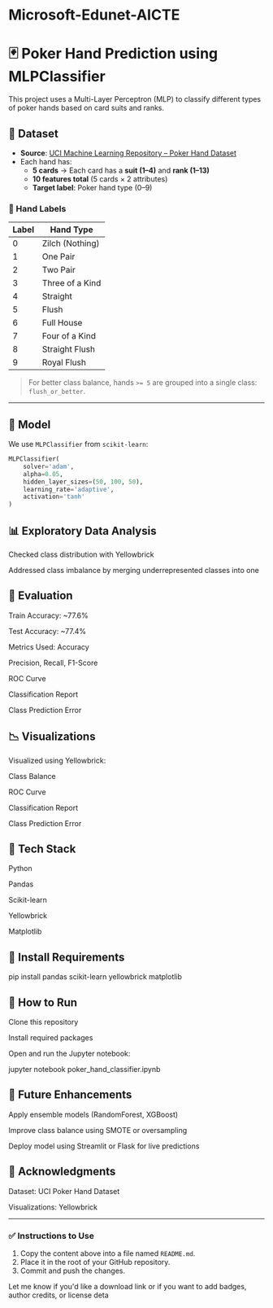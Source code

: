 # Microsoft-Edunet-AICTE

# 🃏 Poker Hand Prediction using MLPClassifier

This project uses a Multi-Layer Perceptron (MLP) to classify different types of poker hands based on card suits and ranks.

## 📁 Dataset

- **Source**: [UCI Machine Learning Repository – Poker Hand Dataset](https://archive.ics.uci.edu/ml/datasets/Poker+Hand)
- Each hand has:
  - **5 cards** → Each card has a **suit (1–4)** and **rank (1–13)**
  - **10 features total** (5 cards × 2 attributes)
  - **Target label**: Poker hand type (0–9)

### 🎯 Hand Labels

| Label | Hand Type          |
|-------|--------------------|
| 0     | Zilch (Nothing)    |
| 1     | One Pair           |
| 2     | Two Pair           |
| 3     | Three of a Kind    |
| 4     | Straight           |
| 5     | Flush              |
| 6     | Full House         |
| 7     | Four of a Kind     |
| 8     | Straight Flush     |
| 9     | Royal Flush        |

> For better class balance, hands `>= 5` are grouped into a single class: `flush_or_better`.

---

## 🧠 Model

We use `MLPClassifier` from `scikit-learn`:

```python
MLPClassifier(
    solver='adam',
    alpha=0.05,
    hidden_layer_sizes=(50, 100, 50),
    learning_rate='adaptive',
    activation='tanh'
)
```


## 📊 Exploratory Data Analysis

Checked class distribution with Yellowbrick

Addressed class imbalance by merging underrepresented classes into one


## 🧪 Evaluation
Train Accuracy: ~77.6%

Test Accuracy: ~77.4%

Metrics Used:
Accuracy

Precision, Recall, F1-Score

ROC Curve

Classification Report

Class Prediction Error


## 📉 Visualizations
Visualized using Yellowbrick:

Class Balance

ROC Curve

Classification Report

Class Prediction Error

## 🧰 Tech Stack
Python

Pandas

Scikit-learn

Yellowbrick

Matplotlib


## 🔧 Install Requirements

pip install pandas scikit-learn yellowbrick matplotlib

## 🚀 How to Run
Clone this repository

Install required packages

Open and run the Jupyter notebook:

jupyter notebook poker_hand_classifier.ipynb


## 📌 Future Enhancements
Apply ensemble models (RandomForest, XGBoost)

Improve class balance using SMOTE or oversampling

Deploy model using Streamlit or Flask for live predictions


## 🙏 Acknowledgments
Dataset: UCI Poker Hand Dataset

Visualizations: Yellowbrick



---

### ✅ Instructions to Use

1. Copy the content above into a file named `README.md`.
2. Place it in the root of your GitHub repository.
3. Commit and push the changes.

Let me know if you'd like a download link or if you want to add badges, author credits, or license deta
